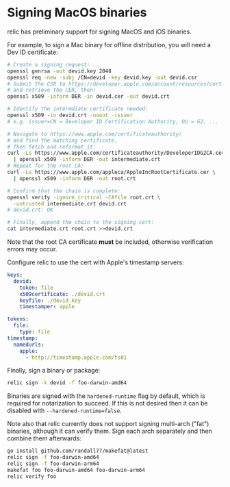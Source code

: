 # Signing MacOS binaries

relic has preliminary support for signing MacOS and iOS binaries.

For example, to sign a Mac binary for offline distribution,
you will need a Dev ID certificate:

```sh
# Create a signing request:
openssl genrsa -out devid.key 2048
openssl req -new -subj /CN=devid -key devid.key -out devid.csr
# Submit the CSR to https://developer.apple.com/account/resources/certificates/add
# and retrieve the CER, then:
openssl x509 -inform DER -in devid.cer -out devid.crt

# Identify the intermdiate certificate needed:
openssl x509 -in devid.crt -noout -issuer
# e.g. issuer=CN = Developer ID Certification Authority, OU = G2, ...

# Navigate to https://www.apple.com/certificateauthority/
# and find the matching certificate.
# Then fetch and reformat it:
curl -Ls https://www.apple.com/certificateauthority/DeveloperIDG2CA.cer \
  | openssl x509 -inform DER -out intermediate.crt
# Repeat for the root CA:
curl -Ls https://www.apple.com/appleca/AppleIncRootCertificate.cer \
  | openssl x509 -inform DER -out root.crt

# Confirm that the chain is complete:
openssl verify -ignore_critical -CAfile root.crt \
  -untrusted intermediate.crt devid.crt
# devid.crt: OK

# Finally, append the chain to the signing cert:
cat intermediate.crt root.crt >>devid.crt
```

Note that the root CA certificate **must** be included,
otherwise verification errors may occur.

Configure relic to use the cert with Apple's timestamp servers:

```yaml
keys:
  devid:
    token: file
    x509certificate: ./devid.crt
    keyfile: ./devid.key
    timestamper: apple

tokens:
  file:
    type: file
timestamp:
  namedurls:
    apple:
      - http://timestamp.apple.com/ts01
```

Finally, sign a binary or package:

```sh
relic sign -k devid -f foo-darwin-amd64
```

Binaries are signed with the `hardened-runtime` flag by default,
which is required for notarization to succeed.
If this is not desired then it can be disabled
with `--hardened-runtime=false`.

Note also that relic currently does not support signing multi-arch
("fat") binaries, although it can verify them.
Sign each arch separately and then combine them afterwards:

```sh
go install github.com/randall77/makefat@latest
relic sign -f foo-darwin-amd64
relic sign -f foo-darwin-arm64
makefat foo foo-darwin-amd64 foo-darwin-arm64
relic verify foo
```

